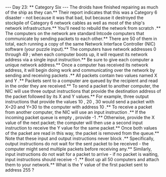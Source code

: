--- Day 23: ** Category Six ---
The droids have finished repairing as much of the ship as they can.**  Their
report
indicates that this was a
Category 6
disaster - not because it was that bad, but because it destroyed the stockpile of
Category 6
network cables as well as most of the ship's network infrastructure.**
You'll need to
rebuild the network from scratch
.**
The computers on the network are standard
Intcode
computers that communicate by sending
packets
to each other.**  There are
50
of them in total, each running a copy of the same
Network Interface Controller
(NIC) software (your puzzle input).** The computers have
network addresses
0
through
49
; when each computer boots up, it will request its network address via a single input instruction.** Be sure to give each computer a unique network address.**
Once a computer has received its network address, it will begin doing work and communicating over the network by sending and receiving
packets
.** All packets contain
two values
named
X
and
Y
.** Packets sent to a computer are queued by the recipient and read in the order they are received.**
To
send
a packet to another computer, the NIC will use
three output instructions
that provide the
destination address
of the packet followed by its
X
and
Y
values.**  For example, three output instructions that provide the values
10
,
20
,
30
would send a packet with
X=20
and
Y=30
to the computer with address
10
.**
To
receive
a packet from another computer, the NIC will use an
input instruction
.**  If the incoming packet queue is
empty
, provide
-1
.**  Otherwise, provide the
X
value of the next packet; the computer will then use a second input instruction to receive the
Y
value for the same packet.**  Once both values of the packet are read in this way, the packet is removed from the queue.**
Note that these input and output instructions never
block
.** Specifically, output instructions do not wait for the sent packet to be received - the computer might send multiple packets before receiving any.** Similarly, input instructions do not wait for a packet to arrive - if no packet is waiting, input instructions should receive
-1
.**
Boot up all
50
computers and attach them to your network.**
What is the
Y
value of the first packet sent to address
255
?
